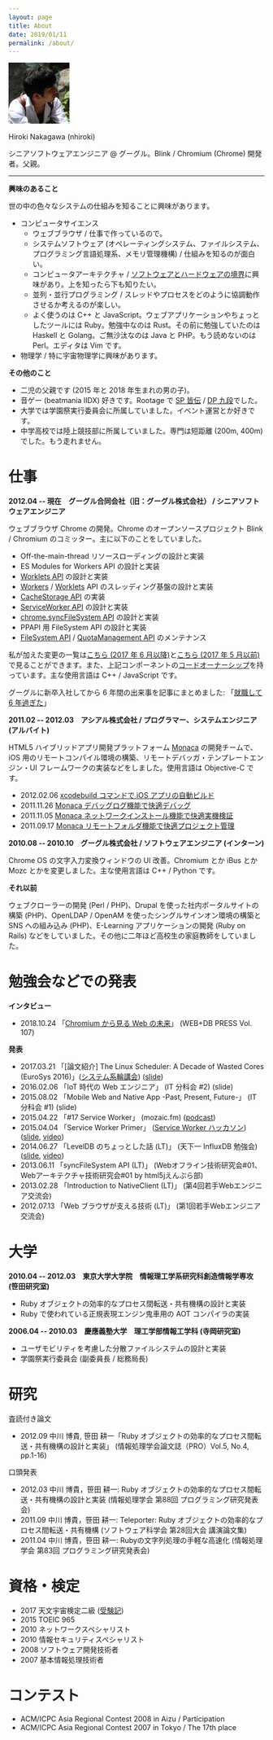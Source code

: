 ```yaml
---
layout: page
title: About
date: 2019/01/11
permalink: /about/
---
```


![Profile](/images/profile.png)

Hiroki Nakagawa (nhiroki)

シニアソフトウェアエンジニア @ グーグル。Blink / Chromium (Chrome) 開発者。父親。

---

**興味のあること**

世の中の色々なシステムの仕組みを知ることに興味があります。

- コンピュータサイエンス
  - ウェブブラウザ / 仕事で作っているので。
  - システムソフトウェア (オペレーティングシステム、ファイルシステム、プログラミング言語処理系、メモリ管理機構) / 仕組みを知るのが面白い。
  - コンピュータアーキテクチャ / [ソフトウェアとハードウェアの境界](/2017/07/26/software-and-hardware)に興味があり。上を知ったら下も知りたい。
  - 並列・並行プログラミング / スレッドやプロセスをどのように協調動作させるか考えるのが楽しい。
  - よく使うのは C++ と JavaScript。ウェブアプリケーションやちょっとしたツールには Ruby。勉強中なのは Rust。その前に勉強していたのは Haskell と Golang。ご無沙汰なのは Java と PHP。もう読めないのは Perl。エディタは Vim です。
- 物理学 / 特に宇宙物理学に興味があります。

**その他のこと**

- 二児の父親です (2015 年と 2018 年生まれの男の子)。
- 音ゲー (beatmania IIDX) 好きです。Rootage で [SP 皆伝](https://twitter.com/nhiroki_/status/1083281177174106113) / [DP 九段](https://twitter.com/nhiroki_/status/1070987997351276544)でした。
- 大学では学園祭実行委員会に所属していました。イベント運営とか好きです。
- 中学高校では陸上競技部に所属していました。専門は短距離 (200m, 400m) でした。もう走れません。

# 仕事

**2012.04 -- 現在　グーグル合同会社（旧：グーグル株式会社） / シニアソフトウェアエンジニア**

ウェブブラウザ Chrome の開発。Chrome のオープンソースプロジェクト Blink / Chromium のコミッター。主に以下のことをしていました。

* Off-the-main-thread リソースローディングの設計と実装
* ES Modules for Workers API の設計と実装
* [Worklets API]((https://drafts.css-houdini.org/worklets/)) の設計と実装
* [Workers](https://html.spec.whatwg.org/multipage/workers.html#workers) / [Worklets](https://drafts.css-houdini.org/worklets/) API のスレッディング基盤の設計と実装
* [CacheStorage API](https://slightlyoff.github.io/ServiceWorker/spec/service_worker/#cache-objects) の実装
* [ServiceWorker API](https://slightlyoff.github.io/ServiceWorker/spec/service_worker/) の設計と実装
* [chrome.syncFileSystem API](https://developer.chrome.com/apps/syncFileSystem) の設計と実装
* PPAPI 用 FileSystem API の設計と実装
* [FileSystem API](https://www.w3.org/TR/file-system-api/) / [QuotaManagement API](http://w3c.github.io/quota-api/) のメンテナンス

私が加えた変更の一覧は[こちら (2017 年 6 月以降)](https://chromium-review.googlesource.com/q/owner:nhiroki%2540chromium.org)と[こちら (2017 年 5 月以前)](https://codereview.chromium.org/search?closed=1&owner=nhiroki%40chromium.org&reviewer=&cc=&repo_guid=&base=&project=&private=1&commit=1&created_before=&created_after=&modified_before=&modified_after=&order=&format=html&keys_only=False&with_messages=False&cursor=&limit=200)で見ることができます。また、上記コンポーネントの[コードオーナーシップ](https://www.chromium.org/developers/owners-files)を持っています。主な使用言語は C++ / JavaScript です。

グーグルに新卒入社してから 6 年間の出来事を記事にまとめました: 「[就職して 6 年過ぎた](/2018/04/06/six-years-reflection)」

**2011.02 -- 2012.03　アシアル株式会社 / プログラマー、システムエンジニア (アルバイト)**

HTML5 ハイブリッドアプリ開発プラットフォーム [Monaca](https://ja.monaca.io/) の開発チームで、iOS 用のリモートコンパイル環境の構築、リモートデバッガ・テンプレートエンジン・UI フレームワークの実装などをしました。使用言語は Objective-C です。

* 2012.02.06 [xcodebuild コマンドで iOS アプリの自動ビルド](http://blog.asial.co.jp/953)
* 2011.11.26 [Monaca デバッグログ機能で快適デバッグ](http://blog.asial.co.jp/942)
* 2011.11.05 [Monaca ネットワークインストール機能で快適実機検証](http://blog.asial.co.jp/936)
* 2011.09.17 [Monaca リモートフォルダ機能で快適プロジェクト管理](http://blog.asial.co.jp/926)

**2010.08 -- 2010.10　グーグル株式会社 / ソフトウェアエンジニア (インターン)**

Chrome OS の文字入力変換ウィンドウの UI 改善。Chromium とか iBus とか Mozc とかを変更しました。主な使用言語は C++ / Python です。

**それ以前**

ウェブクローラーの開発 (Perl / PHP)、Drupal を使った社内ポータルサイトの構築 (PHP)、OpenLDAP / OpenAM を使ったシングルサインオン環境の構築と SNS への組み込み (PHP)、E-Learning アプリケーションの開発 (Ruby on Rails) などをしていました。その他に二年ほど高校生の家庭教師をしていました。

# 勉強会などでの発表

**インタビュー**

* 2018.10.24 「[Chromium から見る Web の未来](/2018/10/24/webdb-press-107-interview)」 (WEB+DB PRESS Vol. 107)

**発表**

* 2017.03.21 「[論文紹介] The Linux Scheduler: A Decade of Wasted Cores (EuroSys 2016)」([システム系輪講会](https://connpass.com/event/52323/)) ([slide](https://docs.google.com/presentation/d/1B9lC6uPxHBzWm9Elhn8cvvQXy7ykIe7EPgFe0i0hAYk/pub?start=false&loop=false&slide=id.p))
* 2016.02.06 「IoT 時代の Web エンジニア」 (IT 分科会 #2) (slide)
* 2015.08.02 「Mobile Web and Native App -Past, Present, Future-」 (IT 分科会 #1) (slide)
* 2015.04.22 「#17 Service Worker」 (mozaic.fm) ([podcast](http://mozaic.fm/post/117004083098/17-service-worker))
* 2015.04.04 「Service Worker Primer」 ([Service Worker ハッカソン](https://developers-jp.googleblog.com/2015/03/service-worker.html)) ([slide](https://docs.google.com/presentation/d/1WiL241gQYOSAV6yVlM2_hloX-fDwzWHIZXqWhuEzdX0/pub?start=false&loop=false&delayms=3000), [video](https://www.youtube.com/watch?feature=player_embedded&v=FnS0MdLM5ZU#t=285))
* 2014.06.27 「LevelDB のちょっとした話 (LT)」 (天下一 InfluxDB 勉強会) ([slide](https://docs.google.com/a/chromium.org/presentation/d/1rqB-7G1CD0PQ74UGr2OKqpwOxVenXYeJIU_FzgskvKA/edit#slide=id.p), [video](https://www.youtube.com/watch?v=gU42aRdohhM))
* 2013.06.11 「syncFileSystem API (LT)」 (Webオフライン技術研究会#01、Webアーキテクチャ技術研究会#01 by html5jえんぷら部)
* 2013.02.28 「Introduction to NativeClient (LT)」 (第4回若手Webエンジニア交流会)
* 2012.07.13 「Web ブラウザが支える技術 (LT)」 (第1回若手Webエンジニア交流会)

# 大学

**2010.04 -- 2012.03　東京大学大学院　情報理工学系研究科創造情報学専攻 (笹田研究室)**

* Ruby オブジェクトの効率的なプロセス間転送・共有機構の設計と実装
* Ruby で使われている正規表現エンジン鬼車用の AOT コンパイラの実装

**2006.04 -- 2010.03　慶應義塾大学　理工学部情報工学科 (寺岡研究室)**

* ユーザモビリティを考慮した分散ファイルシステムの設計と実装
* 学園祭実行委員会 (副委員長 / 総務局長)

# 研究

査読付き論文

* 2012.09 中川 博貴, 笹田 耕一「Ruby オブジェクトの効率的なプロセス間転送・共有機構の設計と実装」 (情報処理学会論文誌（PRO）Vol.5, No.4, pp.1-16)

口頭発表

* 2012.03 中川 博貴，笹田 耕一: Ruby オブジェクトの効率的なプロセス間転送・共有機構の設計と実装 (情報処理学会 第88回 プログラミング研究発表会)
* 2011.09 中川 博貴，笹田 耕一: Teleporter: Ruby オブジェクトの効率的なプロセス間転送・共有機構 (ソフトウェア科学会 第28回大会 講演論文集)
* 2011.04 中川 博貴，笹田 耕一: Rubyの文字列処理の手軽な高速化 (情報処理学会 第83回 プログラミング研究発表会)

# 資格・検定

* 2017 天文宇宙検定二級 ([受験記](/2017/12/13/astro-test-2nd-grade))
* 2015 TOEIC 965
* 2010 ネットワークスペシャリスト
* 2010 情報セキュリティスペシャリスト
* 2008 ソフトウェア開発技術者
* 2007 基本情報処理技術者

# コンテスト

* ACM/ICPC Asia Regional Contest 2008 in Aizu / Participation
* ACM/ICPC Asia Regional Contest 2007 in Tokyo / The 17th place
